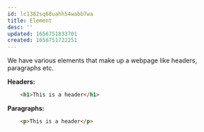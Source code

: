 ```yaml
---
id: lc1382sq68uahh54wabb7wa
title: Element
desc: ''
updated: 1656751833701
created: 1656751722251
---
```


We have various elements that make up a webpage like headers, paragraphs etc.

**Headers:**

```html
    <h1>This is a header</h1>
```

**Paragraphs:**

```html
    <p>This is a header</p>
```

